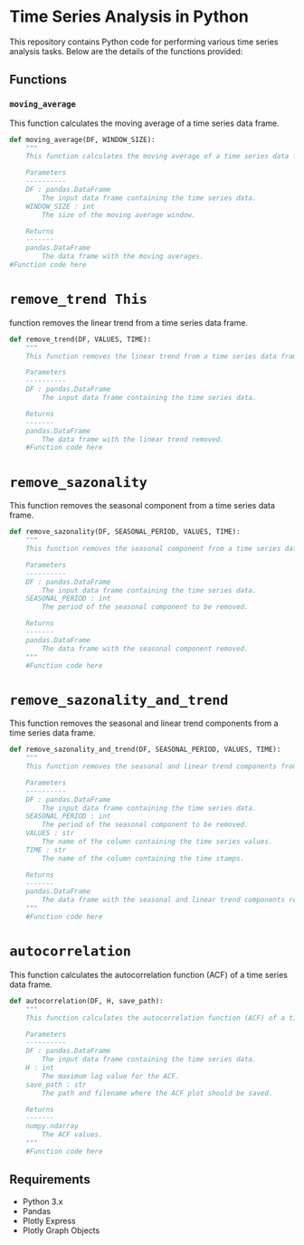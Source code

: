 # Time Series Analysis in Python

This repository contains Python code for performing various time series analysis tasks. Below are the details of the functions provided:

## Functions

### `moving_average`

This function calculates the moving average of a time series data frame.

```python
def moving_average(DF, WINDOW_SIZE):
    """
    This function calculates the moving average of a time series data frame.

    Parameters
    ----------
    DF : pandas.DataFrame
        The input data frame containing the time series data.
    WINDOW_SIZE : int
        The size of the moving average window.

    Returns
    -------
    pandas.DataFrame
        The data frame with the moving averages.
#Function code here 
 ```

# `remove_trend This` 
function removes the linear trend from a time series data frame.

```python
def remove_trend(DF, VALUES, TIME):
    """
    This function removes the linear trend from a time series data frame.

    Parameters
    ----------
    DF : pandas.DataFrame
        The input data frame containing the time series data.

    Returns
    -------
    pandas.DataFrame
        The data frame with the linear trend removed.
    #Function code here 
```


# `remove_sazonality`
This function removes the seasonal component from a time series data frame.

```python
def remove_sazonality(DF, SEASONAL_PERIOD, VALUES, TIME):
    """
    This function removes the seasonal component from a time series data frame.

    Parameters
    ----------
    DF : pandas.DataFrame
        The input data frame containing the time series data.
    SEASONAL_PERIOD : int
        The period of the seasonal component to be removed.

    Returns
    -------
    pandas.DataFrame
        The data frame with the seasonal component removed.
    """
    #Function code here 
```
# `remove_sazonality_and_trend`
This function removes the seasonal and linear trend components from a time series data frame.

```python
def remove_sazonality_and_trend(DF, SEASONAL_PERIOD, VALUES, TIME):
    """
    This function removes the seasonal and linear trend components from a time series data frame.

    Parameters
    ----------
    DF : pandas.DataFrame
        The input data frame containing the time series data.
    SEASONAL_PERIOD : int
        The period of the seasonal component to be removed.
    VALUES : str
        The name of the column containing the time series values.
    TIME : str
        The name of the column containing the time stamps.

    Returns
    -------
    pandas.DataFrame
        The data frame with the seasonal and linear trend components removed.
    """
    #Function code here 
```
    

# `autocorrelation`
This function calculates the autocorrelation function (ACF) of a time series data frame.

```python
def autocorrelation(DF, H, save_path):
    """
    This function calculates the autocorrelation function (ACF) of a time series data frame.

    Parameters
    ----------
    DF : pandas.DataFrame
        The input data frame containing the time series data.
    H : int
        The maximum lag value for the ACF.
    save_path : str
        The path and filename where the ACF plot should be saved.

    Returns
    -------
    numpy.ndarray
        The ACF values.
    """
    #Function code here 
```

## Requirements
* Python 3.x
* Pandas
* Plotly Express
* Plotly Graph Objects
